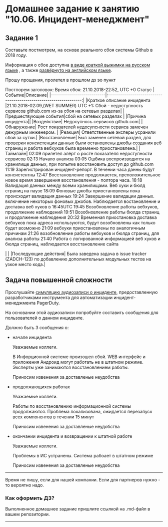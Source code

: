 # Домашнее задание к занятию "10.06. Инцидент-менеджмент"

## Задание 1

Составьте постмотрем, на основе реального сбоя системы Github в 2018 году.

Информация о сбое доступна [в виде краткой выжимки на русском языке](https://habr.com/ru/post/427301/) , а
также [развёрнуто на английском языке](https://github.blog/2018-10-30-oct21-post-incident-analysis/).

Прошу прощения, пролетел в прошлом дз эо пункт

Постпорем заголовок: 
Время сбоя: 21.10.2018-22:52, UTC +0
Статус 
|Событие|Описание|
|---------------------------|:-----------------------------------------------------------------:|
|Краткое описание инцидента |21.10.2018-02:09,(WET SUMMER) UTC +1: Сбой - недоступность сервисов github.com из-за сбоя на сетевых разделах|
|Предшествующие события|сбой на сетевых разделах |
|Причина инцидента||
|Воздействие| Недосупнось сервисов github.com|
|Обнаружение| Рост показателей недосупсности сервиса замечен дежурным инженером. |
|Реакция| Ответственные эксперы усранили сбой за сутки.|
|Восстановление| Был заменен сетевой раздел, для проверки консистенции данных были остановлены джобы создания веб страниц и работа вебхуков была временно приостановлена.|
|Таймлайн| 02:09 прилетел алёрт о росте показателя недоступности сервисов
02:13 Начало анализа
03:05 Ошбика воспроизводится на хранилище данных, при попытке восстановить доступ до github.com
11:19 Зарегистрирован инцидент-репорт. В течении часа данны будут консистентны 
12:47 Восстановление продолжается, преположительное новое время завершения восстановления - полтора часа.
16:18 Валидация данных между всеми хранилищами. Веб хуки и бюлд страниц на паузе
18:09 Фоновые джобы приостановлены пока происходит валидация данных
19:24 Завершение валидации данных. включение некоторых фоновых джобов. Наблюдается востановление и доставка веб хуков в 16:45UTC
19:45 Возобновление работы вебхуков, продолжение наблюдений
19:51 Возобновление работы бюлда страниц и продолжение наблюдения
20:32 Временная приостановка доставка вебхуков пока адреса используются, будут возобновлены как только будет возможно
21:09 вебхуки приостановлены по аналогичным причинам
21:26 возобновление работы вебхуков и бюлда страниц, для анализа работы
21:40 Работа с логированной информацией веб хуков и бюлда страниц, наблюдается восстановление сайта


|
|
|Последующие действия| Была заведена задача в issue tracker (ZADCH-123) по добавлению дополнительных
модульных тестов на узкое место кода.|



## Задача повышенной сложности

Прослушайте [симуляцию аудиозаписи о инциденте](https://youtu.be/vw6I5DYWkNA?t=1), предоставленную 
разработчиками инструмента для автоматизации инцидент-менеджмента PagerDuty.

На основании этой аудиозаписи попробуйте составить сообщения для пользователей о данном инциденте.

Должно быть 3 сообщения о:
- начале инцидента  

	Уважаемые коллеги.
	
	В Инфорционной системе произошел сбой.
	WEB интерфейс и приложения Андроид могут работать не в штатном режиме.
	Эксперты уже занимаются восстановлением работы.
	
	Приносим извенения за доставленые неудобства
	 
- продолжающихся работах  

	Уважаемые коллеги.
	
	Работы по восстановлению информационной системы продолжаются.
	Проблема локализована, ожидается перезапуск всех компонентов в течении 15 минут
	
	Приносим извенения за доставленые неудобства
	
- окончании инцидента и возвращении к штатной работе  

	Уважаемые коллеги.
	
	Проблемы в ИС устранены.
	Система рабоает в штатном режиме
	
	Приносим извенения за доставленые неудобства
---
Время не пишу, если для нашей компании.
Если для партнеров нужно - то вероятно надо. 

### Как оформить ДЗ?

Выполненное домашнее задание пришлите ссылкой на .md-файл в вашем репозитории.

---
